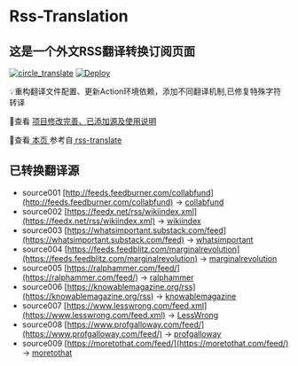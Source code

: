 #  Rss-Translation

## 这是一个外文RSS翻译转换订阅页面 

[![circle_translate](https://github.com/Jamyein/Translation-rss/actions/workflows/circle_translate.yml/badge.svg)](https://github.com/Jamyein/Translation-rss/actions/workflows/circle_translate.yml) [![Deploy](https://github.com/Jamyein/Translation-rss/actions/workflows/jekyll-gh-pages.yml/badge.svg)](https://github.com/Jamyein/Translation-rss/actions/workflows/jekyll-gh-pages.yml)

 💡重构翻译文件配置、更新Action环境依赖，添加不同翻译机制,已修复特殊字符转译

 📢查看 [项目修改完善、已添加源及使用说明](https://github.com/Jamyein/Translation-rss/tree/main/illustrate)

 📢查看[ 本页 ](https://jamyein.github.io/Translation-rss/) 参考自[ rss-translate ](https://github.com/talengu/rss-translate)

## 已转换翻译源
 - source001 [http://feeds.feedburner.com/collabfund](http://feeds.feedburner.com/collabfund) -> [collabfund](rss/collabfund.xml)
 - source002 [https://feedx.net/rss/wikiindex.xml](https://feedx.net/rss/wikiindex.xml) -> [wikiindex](rss/wikiindex.xml)
 - source003 [https://whatsimportant.substack.com/feed](https://whatsimportant.substack.com/feed) -> [whatsimportant](rss/whatsimportant.xml)
 - source004 [https://feeds.feedblitz.com/marginalrevolution](https://feeds.feedblitz.com/marginalrevolution) -> [marginalrevolution](rss/marginalrevolution.xml)
 - source005 [https://ralphammer.com/feed/](https://ralphammer.com/feed/) -> [ralphammer](rss/ralphammer.xml)
 - source006 [https://knowablemagazine.org/rss](https://knowablemagazine.org/rss) -> [knowablemagazine](rss/knowablemagazine.xml)
 - source007 [https://www.lesswrong.com/feed.xml](https://www.lesswrong.com/feed.xml) -> [LessWrong](rss/LessWrong.xml)
 - source008 [https://www.profgalloway.com/feed/](https://www.profgalloway.com/feed/) -> [profgalloway](rss/profgalloway.xml)
 - source009 [https://moretothat.com/feed/](https://moretothat.com/feed/) -> [moretothat](rss/moretothat.xml)
